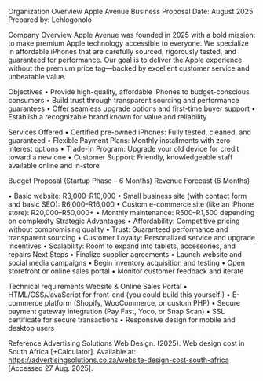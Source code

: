 Organization Overview 
Apple Avenue Business Proposal 
Date: August 2025 Prepared by: Lehlogonolo 

 Company Overview 
Apple Avenue was founded in 2025 with a bold mission: to make premium Apple technology accessible to everyone. We specialize in affordable iPhones that are carefully sourced, rigorously tested, and guaranteed for performance. Our goal is to deliver the Apple experience without the premium price tag—backed by excellent customer service and unbeatable value. 

 Objectives 
•	Provide high-quality, affordable iPhones to budget-conscious consumers 
•	Build trust through transparent sourcing and performance guarantees 
•	Offer seamless upgrade options and first-time buyer support 
•	Establish a recognizable brand known for value and reliability 

 Services Offered 
•	Certified pre-owned iPhones: Fully tested, cleaned, and guaranteed 
•	Flexible Payment Plans: Monthly installments with zero interest options 
•	Trade-In Program: Upgrade your old device for credit toward a new one 
•	Customer Support: Friendly, knowledgeable staff available online and in-store 

Budget Proposal (Startup Phase – 6 Months) 
Revenue Forecast (6 Months) 
  
•	Basic website: R3,000–R10,000 
•	Small business site (with contact form and basic SEO): R6,000–R16,000 
•	Custom e-commerce site (like an iPhone store): R20,000–R50,000+ 
•	Monthly maintenance: R500–R1,500 depending on complexity 
 Strategic Advantages 
•	Affordability: Competitive pricing without compromising quality 
•	Trust: Guaranteed performance and transparent sourcing 
•	Customer Loyalty: Personalized service and upgrade incentives 
•	Scalability: Room to expand into tablets, accessories, and repairs  Next Steps 
•	Finalize supplier agreements 
•	Launch website and social media campaigns 
•	Begin inventory acquisition and testing 
•	Open storefront or online sales portal 
•	Monitor customer feedback and iterate 

Technical requirements 
Website & Online Sales Portal 
•	HTML/CSS/JavaScript for front-end (you could build this yourself!) 
•	E-commerce platform (Shopify, WooCommerce, or custom PHP) 
•	Secure payment gateway integration (Pay Fast, Yoco, or Snap Scan) 
•	SSL certificate for secure transactions 
•	Responsive design for mobile and desktop users 
 
 
Reference 
Advertising Solutions Web Design. (2025). Web design cost in South Africa [+Calculator]. Available at: https://advertisingsolutions.co.za/website-design-cost-south-africa [Accessed 27 Aug. 2025]. 
 
 
 
